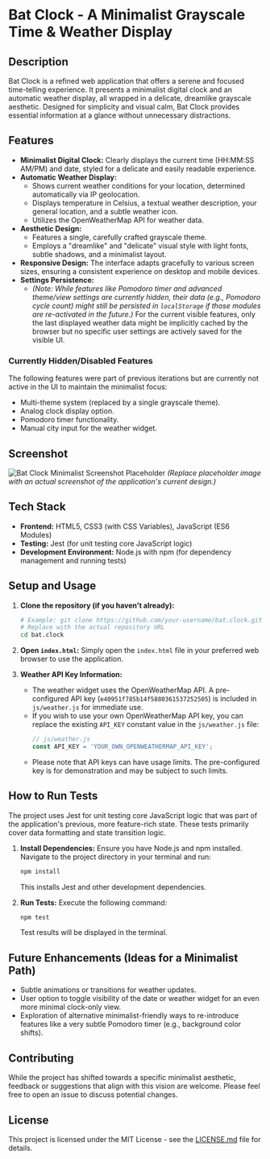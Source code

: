 # Bat Clock - A Minimalist Grayscale Time & Weather Display

## Description

Bat Clock is a refined web application that offers a serene and focused time-telling experience. It presents a minimalist digital clock and an automatic weather display, all wrapped in a delicate, dreamlike grayscale aesthetic. Designed for simplicity and visual calm, Bat Clock provides essential information at a glance without unnecessary distractions.

## Features

*   **Minimalist Digital Clock:** Clearly displays the current time (HH:MM:SS AM/PM) and date, styled for a delicate and easily readable experience.
*   **Automatic Weather Display:**
    *   Shows current weather conditions for your location, determined automatically via IP geolocation.
    *   Displays temperature in Celsius, a textual weather description, your general location, and a subtle weather icon.
    *   Utilizes the OpenWeatherMap API for weather data.
*   **Aesthetic Design:**
    *   Features a single, carefully crafted grayscale theme.
    *   Employs a "dreamlike" and "delicate" visual style with light fonts, subtle shadows, and a minimalist layout.
*   **Responsive Design:** The interface adapts gracefully to various screen sizes, ensuring a consistent experience on desktop and mobile devices.
*   **Settings Persistence:**
    *   _(Note: While features like Pomodoro timer and advanced theme/view settings are currently hidden, their data (e.g., Pomodoro cycle count) might still be persisted in `localStorage` if those modules are re-activated in the future.)_ For the current visible features, only the last displayed weather data might be implicitly cached by the browser but no specific user settings are actively saved for the visible UI.

### Currently Hidden/Disabled Features
The following features were part of previous iterations but are currently not active in the UI to maintain the minimalist focus:
*   Multi-theme system (replaced by a single grayscale theme).
*   Analog clock display option.
*   Pomodoro timer functionality.
*   Manual city input for the weather widget.

## Screenshot

<!-- 
    Add Screenshot Here 
    A good screenshot would showcase the new minimalist grayscale UI, 
    featuring the digital clock and the automatic weather display.
-->
![Bat Clock Minimalist Screenshot Placeholder](https://via.placeholder.com/800x500.png?text=Bat+Clock+Minimalist+Grayscale+UI)
*(Replace placeholder image with an actual screenshot of the application's current design.)*

## Tech Stack

*   **Frontend:** HTML5, CSS3 (with CSS Variables), JavaScript (ES6 Modules)
*   **Testing:** Jest (for unit testing core JavaScript logic)
*   **Development Environment:** Node.js with npm (for dependency management and running tests)

## Setup and Usage

1.  **Clone the repository (if you haven't already):**
    ```bash
    # Example: git clone https://github.com/your-username/bat.clock.git
    # Replace with the actual repository URL
    cd bat.clock
    ```
2.  **Open `index.html`:**
    Simply open the `index.html` file in your preferred web browser to use the application.

3.  **Weather API Key Information:**
    *   The weather widget uses the OpenWeatherMap API. A pre-configured API key (`e40951f785b14f5880361537252505`) is included in `js/weather.js` for immediate use.
    *   If you wish to use your own OpenWeatherMap API key, you can replace the existing `API_KEY` constant value in the `js/weather.js` file:
        ```javascript
        // js/weather.js
        const API_KEY = 'YOUR_OWN_OPENWEATHERMAP_API_KEY'; 
        ```
    *   Please note that API keys can have usage limits. The pre-configured key is for demonstration and may be subject to such limits.

## How to Run Tests

The project uses Jest for unit testing core JavaScript logic that was part of the application's previous, more feature-rich state. These tests primarily cover data formatting and state transition logic.

1.  **Install Dependencies:**
    Ensure you have Node.js and npm installed. Navigate to the project directory in your terminal and run:
    ```bash
    npm install
    ```
    This installs Jest and other development dependencies.

2.  **Run Tests:**
    Execute the following command:
    ```bash
    npm test
    ```
    Test results will be displayed in the terminal.

## Future Enhancements (Ideas for a Minimalist Path)

*   Subtle animations or transitions for weather updates.
*   User option to toggle visibility of the date or weather widget for an even more minimal clock-only view.
*   Exploration of alternative minimalist-friendly ways to re-introduce features like a very subtle Pomodoro timer (e.g., background color shifts).

## Contributing

While the project has shifted towards a specific minimalist aesthetic, feedback or suggestions that align with this vision are welcome. Please feel free to open an issue to discuss potential changes.

## License

This project is licensed under the MIT License - see the [LICENSE.md](LICENSE.md) file for details.
